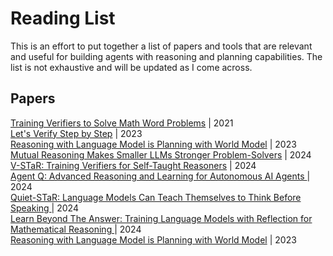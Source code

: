 # Reading List

This is an effort to put together a list of papers and tools that
are relevant and useful for building agents with reasoning and planning 
capabilities. The list is not exhaustive and will be updated as I come across.

## Papers

[Training Verifiers to Solve Math Word Problems](https://arxiv.org/abs/2110.14168) | 2021 <br/>
[Let's Verify Step by Step](https://arxiv.org/abs/2305.20050) | 2023 <br/>
[Reasoning with Language Model is Planning with World Model](https://aclanthology.org/2023.emnlp-main.507/) | 2023 <br/>
[Mutual Reasoning Makes Smaller LLMs Stronger Problem-Solvers](https://arxiv.org/abs/2408.06195) | 2024 <br/>
[V-STaR: Training Verifiers for Self-Taught Reasoners](https://arxiv.org/abs/2402.06457) | 2024 <br/>
[Agent Q: Advanced Reasoning and Learning for Autonomous AI Agents
](https://arxiv.org/abs/2408.07199) | 2024 <br/>
[Quiet-STaR: Language Models Can Teach Themselves to Think Before Speaking
](https://arxiv.org/abs/2403.09629) | 2024 <br/>
[Learn Beyond The Answer: Training Language Models with Reflection for Mathematical Reasoning
](https://arxiv.org/abs/2406.12050) | 2024 <br/>
[Reasoning with Language Model is Planning with World Model]() | 2023 <br/>

